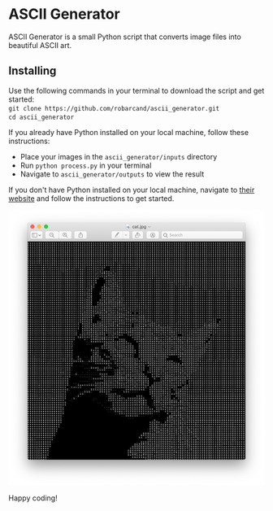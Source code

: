# ASCII Generator
ASCII Generator is a small Python script that converts image files into beautiful ASCII art.

## Installing
Use the following commands in your terminal to download the script and get started:  
`git clone https://github.com/robarcand/ascii_generator.git`  
`cd ascii_generator`

If you already have Python installed on your local machine, follow these instructions:
* Place your images in the `ascii_generator/inputs` directory
* Run `python process.py` in your terminal
* Navigate to `ascii_generator/outputs` to view the result

If you don't have Python installed on your local machine, navigate to [their website](https://www.python.org/downloads/) and follow the instructions to get started.

![ASCII Generator Example Image](/example-image/ascii-generator-example-image-cat.png)

Happy coding!